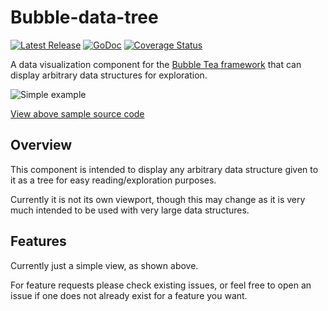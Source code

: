 # Bubble-data-tree

<p>
  <a href="https://github.com/Evertras/bubble-data-tree/releases"><img src="https://img.shields.io/github/release/Evertras/bubble-data-tree.svg" alt="Latest Release"></a>
  <a href="https://pkg.go.dev/github.com/evertras/bubble-data-tree/datatree?tab=doc"><img src="https://godoc.org/github.com/golang/gddo?status.svg" alt="GoDoc"></a>
  <a href='https://coveralls.io/github/Evertras/bubble-data-tree?branch=main'><img src='https://coveralls.io/repos/github/Evertras/bubble-data-tree/badge.svg?branch=main&hash=easteregg' alt='Coverage Status'/></a>
</p>

A data visualization component for the
[Bubble Tea framework](https://github.com/charmbracelet/bubbletea) that can
display arbitrary data structures for exploration.

![Simple example](https://user-images.githubusercontent.com/5923958/156870201-b1fa6dee-1150-4a6f-b3e6-f0e64793bc33.png)

[View above sample source code](./examples/simple/main.go)

## Overview

This component is intended to display any arbitrary data structure given to it
as a tree for easy reading/exploration purposes.

Currently it is not its own viewport, though this may change as it is very much
intended to be used with very large data structures.

## Features

Currently just a simple view, as shown above.

For feature requests please check existing issues, or feel free to open an issue
if one does not already exist for a feature you want.
